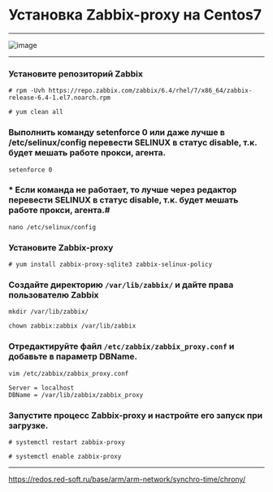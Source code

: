 # Установка Zabbix-proxy на Centos7
***
![image](https://github.com/wepaleen/Monitoring-install/assets/110018366/e4415612-e973-48e0-9941-8cf9c2a3f857)
***
### Установите репозиторий Zabbix #
```
# rpm -Uvh https://repo.zabbix.com/zabbix/6.4/rhel/7/x86_64/zabbix-release-6.4-1.el7.noarch.rpm
```
```
# yum clean all
```
### Выполнить команду setenforce 0 или даже лучше в /etc/selinux/config перевести SELINUX в статус disable, т.к. будет мешать работе прокси, агента. #
```
setenforce 0
```
### * Если команда не работает, то лучше через редактор перевести SELINUX в статус disable, т.к. будет мешать работе прокси, агента.#
```
nano /etc/selinux/config
```
### Установите Zabbix-proxy #
```
# yum install zabbix-proxy-sqlite3 zabbix-selinux-policy
```
### Создайте директорию ```/var/lib/zabbix/``` и дайте права пользователю Zabbix #

```
mkdir /var/lib/zabbix/
```
```
chown zabbix:zabbix /var/lib/zabbix
```

### Отредактируйте файл ```/etc/zabbix/zabbix_proxy.conf``` и добавьте в параметр DBName. #

```
vim /etc/zabbix/zabbix_proxy.conf
```
```
Server = localhost
DBName = /var/lib/zabbix/zabbix_proxy
```
### Запустите процесс Zabbix-proxy и настройте его запуск при загрузке. #
```
# systemctl restart zabbix-proxy
```
```
# systemctl enable zabbix-proxy
```
***
https://redos.red-soft.ru/base/arm/arm-network/synchro-time/chrony/
